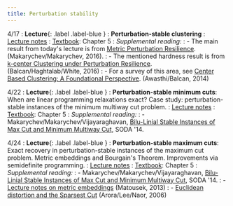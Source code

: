 ```yaml
---
title: Perturbation stability
---
```


4/17
: **Lecture**{: .label .label-blue }
: **Perturbation-stable clustering**
: [Lecture notes](https://vitercik.github.io/bwca/assets/notes/l6.pdf)
: [Textbook](https://searchworks.stanford.edu/view/13773968): Chapter 5
: *Supplemental reading:*
: - The main result from today's lecture is from [Metric Perturbation Resilience](https://arxiv.org/abs/1607.06442). (Makarychev/Makarychev, 2016).
: - The mentioned hardness result is from [k-center Clustering under Perturbation Resilience](https://arxiv.org/abs/1505.03924). (Balcan/Haghtalab/White, 2016)
: - For a survey of this area, see [Center Based Clustering: A Foundational Perspective](https://www.cs.cmu.edu/~ninamf/papers/cluster-chapter.pdf). (Awasthi/Balcan, 2014)

4/22
: **Lecture**{: .label .label-blue }
: **Perturbation-stable minimum cuts**: When are linear programming relaxations exact? Case study: perturbation-stable instances of the minimum multiway cut problem.
: [Lecture notes](https://vitercik.github.io/bwca/assets/notes/l7.pdf)
: [Textbook](https://searchworks.stanford.edu/view/13773968): Chapter 5
: *Supplemental reading:*
: - Makarychev/Makarychev/Vijayaraghavan, [Bilu-Linial Stable Instances of Max Cut and Minimum Multiway Cut](https://arxiv.org/abs/1305.1681), SODA '14.

4/24
: **Lecture**{: .label .label-blue }
: **Perturbation-stable maximum cuts**: Exact recovery in perturbation-stable instances of the maximum cut problem. Metric embeddings and Bourgain's Theorem. Improvements via semidefinite programming.
: [Lecture notes](https://vitercik.github.io/bwca/assets/notes/l8.pdf)
: [Textbook](https://searchworks.stanford.edu/view/13773968): Chapter 5
: *Supplemental reading:*
: - Makarychev/Makarychev/Vijayaraghavan, [Bilu-Linial Stable Instances of Max Cut and Minimum Multiway Cut](https://arxiv.org/abs/1305.1681), SODA '14.
: - [Lecture notes on metric embeddings](https://kam.mff.cuni.cz/~matousek/ba-a4.pdf) (Matousek, 2013)
: - [Euclidean distortion and the Sparsest Cut](https://arxiv.org/abs/math/0508154) (Arora/Lee/Naor, 2006)
